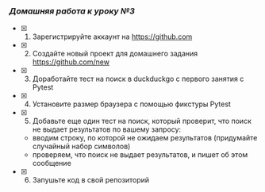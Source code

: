 ### ***Домашняя работа к уроку №3***

* [x] 1. Зарегистрируйте аккаунт на https://github.com
* [x] 2. Создайте новый проект для домашнего задания https://github.com/new
* [x] 3. Доработайте тест на поиск в duckduckgo с первого занятия с Pytest
* [x] 4. Установите размер браузера с помощью фикстуры Pytest
* [x] 5. Добавьте еще один тест на поиск, который проверит, что поиск не выдает результатов по вашему запросу:
  - вводим строку, по которой не ожидаем результатов (придумайте случайный набор символов)
  - проверяем, что поиск не выдает результатов, и пишет об этом сообщение

* [x] 6. Запушьте код в свой репозиторий
